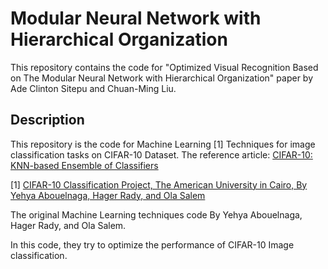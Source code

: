 # Modular Neural Network with Hierarchical Organization

This repository contains the code for "Optimized Visual Recognition Based on The Modular Neural Network with Hierarchical Organization" paper by Ade Clinton Sitepu and Chuan-Ming Liu.

## Description
This repository is the code for Machine Learning [1] Techniques for image classification tasks on CIFAR-10 Dataset. The reference article: [CIFAR-10: KNN-based Ensemble of Classifiers](https://arxiv.org/abs/1611.04905)

[1] [CIFAR-10 Classification Project, The American University in Cairo, By Yehya Abouelnaga, Hager Rady, and Ola Salem](https://github.com/devyhia/cifar-10)

The original Machine Learning techniques code By Yehya Abouelnaga, Hager Rady, and Ola Salem.

In this code, they try to optimize the performance of CIFAR-10 Image classification.
